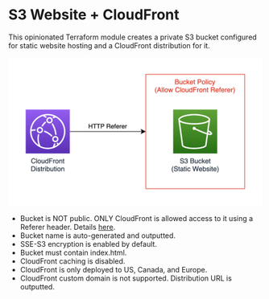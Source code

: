 # S3 Website + CloudFront

This opinionated Terraform module creates a private S3 bucket configured for static website hosting and a CloudFront distribution for it.

![](Architecture.png)

* Bucket is NOT public. ONLY CloudFront is allowed access to it using a Referer header. Details [here](https://aws.amazon.com/premiumsupport/knowledge-center/cloudfront-serve-static-website/#Using_a_website_endpoint_as_the_origin.2C_with_access_restricted_by_a_Referer_header).
* Bucket name is auto-generated and outputted.
* SSE-S3 encryption is enabled by default.
* Bucket must contain index.html.
* CloudFront caching is disabled.
* CloudFront is only deployed to US, Canada, and Europe.
* CloudFront custom domain is not supported. Distribution URL is outputted.
